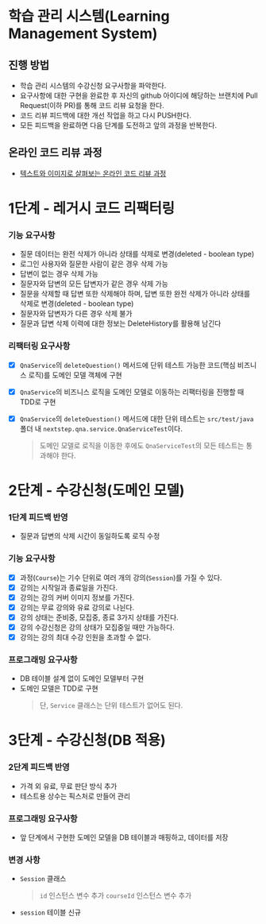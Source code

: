 # 학습 관리 시스템(Learning Management System)
## 진행 방법
* 학습 관리 시스템의 수강신청 요구사항을 파악한다.
* 요구사항에 대한 구현을 완료한 후 자신의 github 아이디에 해당하는 브랜치에 Pull Request(이하 PR)를 통해 코드 리뷰 요청을 한다.
* 코드 리뷰 피드백에 대한 개선 작업을 하고 다시 PUSH한다.
* 모든 피드백을 완료하면 다음 단계를 도전하고 앞의 과정을 반복한다.

## 온라인 코드 리뷰 과정
* [텍스트와 이미지로 살펴보는 온라인 코드 리뷰 과정](https://github.com/next-step/nextstep-docs/tree/master/codereview)


# 1단계 - 레거시 코드 리팩터링
### 기능 요구사항
- 질문 데이터는 완전 삭제가 아니라 상태를 삭제로 변경(deleted - boolean type)
- 로그인 사용자와 질문한 사람이 같은 경우 삭제 가능
- 답변이 없는 경우 삭제 가능
- 질문자와 답변의 모든 답변자가 같은 경우 삭제 가능
- 질문을 삭제할 때 답변 또한 삭제해야 하며, 답변 또한 완전 삭제가 아니라 상태를 삭제로 변경(deleted - boolean type)
- 질문자와 답변자가 다른 경우 삭제 불가
- 질문과 답변 삭제 이력에 대한 정보는 DeleteHistory를 활용해 남긴다

### 리팩터링 요구사항
- [x] `QnaService`의 `deleteQuestion()` 메서드에 단위 테스트 가능한 코드(핵심 비즈니스 로직)를 도메인 모델 객체에 구현
- [x] `QnaService`의 비즈니스 로직을 도메인 모델로 이동하는 리팩터링을 진행할 때 TDD로 구현
- [x] `QnaService`의 `deleteQuestion()` 메서드에 대한 단위 테스트는 `src/test/java` 폴더 내 `nextstep.qna.service.QnaServiceTest`이다.
  > 도메인 모델로 로직을 이동한 후에도 `QnaServiceTest`의 모든 테스트는 통과해야 한다.


# 2단계 - 수강신청(도메인 모델)
### 1단계 피드백 반영
- 질문과 답변의 삭제 시간이 동일하도록 로직 수정

### 기능 요구사항
- [x] 과정(`Course`)는 기수 단위로 여러 개의 강의(`Session`)를 가질 수 있다.
- [x] 강의는 시작일과 종료일을 가진다.
- [x] 강의는 강의 커버 이미지 정보를 가진다.
- [x] 강의는 무료 강의와 유료 강의로 나뉜다.
- [x] 강의 상태는 준비중, 모집중, 종료 3가지 상태를 가진다.
- [x] 강의 수강신청은 강의 상태가 모집중일 때만 가능하다.
- [x] 강의는 강의 최대 수강 인원을 초과할 수 없다.

### 프로그래밍 요구사항
- DB 테이블 설계 없이 도메인 모델부터 구현
- 도메인 모델은 TDD로 구현
  > 단, `Service` 클래스는 단위 테스트가 없어도 된다.


# 3단계 - 수강신청(DB 적용)
### 2단계 피드백 반영
- 가격 외 유료, 무료 판단 방식 추가
- 테스트용 상수는 픽스처로 만들어 관리

### 프로그래밍 요구사항
- 앞 단계에서 구현한 도메인 모델을 DB 테이블과 매핑하고, 데이터를 저장

### 변경 사항
- `Session` 클래스
  > `id` 인스턴스 변수 추가
  > `courseId` 인스턴스 변수 추가
- `session` 테이블 신규